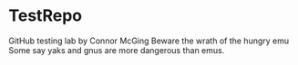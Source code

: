 # TestRepo
GitHub testing lab by Connor McGing
Beware the wrath of the hungry emu
Some say yaks and gnus are more dangerous than emus.
